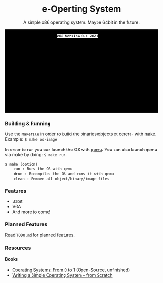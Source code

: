 <h1 align="center">e-Operting System</h1>
<p align="center">A simple x86 operating system. Maybe 64bit in the future.</p>
<p align="center"><img src="preview.png"></p>

### Building & Running
Use the `Makefile` in order to build the binaries/objects et cetera- with <a href="https://linux.die.net/man/1/make" target="_blank">make</a>.
<br>
Example: `$ make os-image`
<br><br>
In order to run you can launch the OS with <a href="https://www.qemu.org/documentation/" target="_blank">qemu</a>. You can also launch qemu via make by doing: `$ make run`.

	$ make (option)
		run : Runs the OS with qemu
		drun : Recompiles the OS and runs it with qemu
		clean : Remove all object/binary/image files

### Features
 - 32bit
 - VGA
 - And more to come!

### Planned Features
Read `TODO.md` for planned features.

### Resources
#### Books
 - [Operating Systems: From 0 to 1](https://tuhdo.github.io/os01/) (Open-Source, unfinished)
 - [Writing a Simple Operating System - from Scratch](https://www.cs.bham.ac.uk/~exr/lectures/opsys/10_11/lectures/os-dev.pdf)
